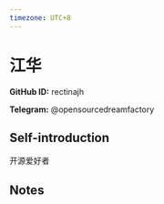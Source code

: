 ```yaml
---
timezone: UTC+8
---
```


# 江华

**GitHub ID:** rectinajh

**Telegram:** @opensourcedreamfactory

## Self-introduction

开源爱好者

## Notes

<!-- Content_START -->

<!-- Content_END -->
